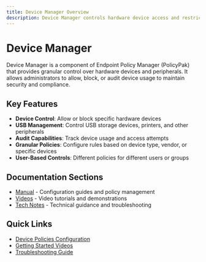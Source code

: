 ```yaml
---
title: Device Manager Overview
description: Device Manager controls hardware device access and restrictions
---
```


# Device Manager

Device Manager is a component of Endpoint Policy Manager (PolicyPak) that provides granular control over hardware devices and peripherals. It allows administrators to allow, block, or audit device usage to maintain security and compliance.

## Key Features

- **Device Control**: Allow or block specific hardware devices
- **USB Management**: Control USB storage devices, printers, and other peripherals
- **Audit Capabilities**: Track device usage and access attempts
- **Granular Policies**: Configure rules based on device type, vendor, or specific devices
- **User-Based Controls**: Different policies for different users or groups

## Documentation Sections

- [Manual](manual/overview) - Configuration guides and policy management
- [Videos](videolearningcenter/videolearningcenter) - Video tutorials and demonstrations
- [Tech Notes](knowledgebase/knowledgebase) - Technical guidance and troubleshooting

## Quick Links

- [Device Policies Configuration](manual/configuration/rules)
- [Getting Started Videos](videolearningcenter/gettingstarted)
- [Troubleshooting Guide](knowledgebase/troubleshooting)
